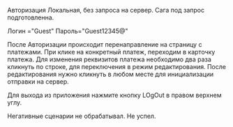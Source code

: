 Авторизация Локальная, без запроса на сервер. Сага под запрос подготовленна.

Логин ="Guest"
Пароль="Guest12345@"

После Авторизации происходит перенаправление на страницу с платежами.
При клике на конкретный платеж, переходим в карточку платежа.
Для изменения реквизитов платежа необходимо два раза кликнуть по строке,
для переключения в режим редактирования. После редактирования нужно кликнуть в любом месте для инициализации 
отправки на сервер.

Для выхода из приложения нажмите кнопку LOgOut в правом верхнем углу.

Негативные сценарии не обрабатывал. Не успел. 


